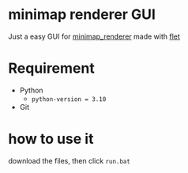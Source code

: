 # minimap renderer GUI
Just a easy GUI for [minimap_renderer](https://github.com/WoWs-Builder-Team/minimap_renderer) made with [flet](https://github.com/flet-dev/flet)  

# Requirement
- Python  
  - `python-version = 3.10`
- Git


# how to use it
download the files, then click `run.bat`
